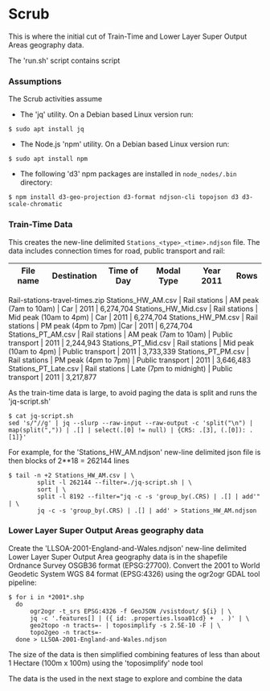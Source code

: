 # Scrub

  This is where the initial cut of Train-Time and Lower Layer Super Output Areas geography data.  

  The 'run.sh' script contains script  

### Assumptions

The Scrub activities assume 
  * The 'jq' utility. On a Debian based Linux version run:
  
  `$ sudo apt install jq`

  * The Node.js 'npm' utility. On a Debian based Linux version run:
  
  `$ sudo apt install npm`

  * The following 'd3' npm packages are installed in `node_nodes/.bin` directory:

``` 
$ npm install d3-geo-projection d3-format ndjson-cli topojson d3 d3-scale-chromatic
```

### Train-Time Data

  This creates the new-line delimited `Stations_<type>_<time>.ndjson` file. The data includes connection times for road, public transport and rail:

File name | Destination | Time of Day | Modal Type | Year 2011 | Rows |
----------|-------------|-------------|------------|-----------|---------|
Rail-stations-travel-times.zip 
Stations_HW_AM.csv | Rail stations | AM peak (7am to 10am) | Car | 2011 | 6,274,704
Stations_HW_Mid.csv | Rail stations | Mid peak (10am to 4pm) | Car | 2011 | 6,274,704
Stations_HW_PM.csv | Rail stations | PM peak (4pm to 7pm) |Car | 2011 | 6,274,704
Stations_PT_AM.csv | Rail stations | AM peak (7am to 10am) | Public transport | 2011 | 2,244,943
Stations_PT_Mid.csv |	Rail stations | Mid peak (10am to 4pm) | Public transport | 2011 | 3,733,339
Stations_PT_PM.csv |	Rail stations | PM peak (4pm to 7pm) | Public transport | 2011 | 3,646,483
Stations_PT_Late.csv |	Rail stations | Late (7pm to midnight) | Public transport | 2011 | 3,217,877

  As the train-time data is large, to avoid paging the data is split and runs the 'jq-script.sh'  

```
$ cat jq-script.sh
sed 's/"//g' | jq --slurp --raw-input --raw-output -c 'split("\n") | map(split(",")) | .[] | select(.[0] != null) | {CRS: .[3], (.[0]): .[1]}'
```

  For example, for the 'Stations_HW_AM.ndjson' new-line delimited json file is then blocks of 2**18 = 262144 lines  
```
$ tail -n +2 Stations_HW_AM.csv | \
        split -l 262144 --filter=./jq-script.sh | \
        sort | \
        split -l 8192 --filter="jq -c -s 'group_by(.CRS) | .[] | add'" | \
        jq -c -s 'group_by(.CRS) | .[] | add' > Stations_HW_AM.ndjson

```

### Lower Layer Super Output Areas geography data

  Create the 'LLSOA-2001-England-and-Wales.ndjson' new-line delimited Lower Layer Super Output Area geography data is in the shapefile Ordnance Survey OSGB36 format (EPSG:27700). Convert the 2001 to World Geodetic System WGS 84 format (EPSG:4326) using the ogr2ogr GDAL tool pipeline:

```
$ for i in *2001*.shp
  do
      ogr2ogr -t_srs EPSG:4326 -f GeoJSON /vsistdout/ ${i} | \
      jq -c '.features[] | ({ id: .properties.lsoa01cd} +  . )' | \
      geo2topo -n tracts=- | toposimplify -s 2.5E-10 -F | \
      topo2geo -n tracts=- 
  done > LLSOA-2001-England-and-Wales.ndjson
```
  The size of the data is then simplified combining features of less than about 1 Hectare (100m x 100m) using the 'toposimplify' node tool  

  The data is the used in the next stage to explore and combine the data  
